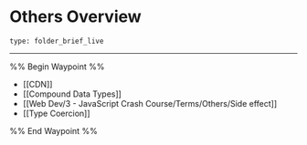 # Others Overview
 
```ccard
type: folder_brief_live
```
 
---

%% Begin Waypoint %%
- [[CDN]]
- [[Compound Data Types]]
- [[Web Dev/3 - JavaScript Crash Course/Terms/Others/Side effect]]
- [[Type Coercion]]

%% End Waypoint %%